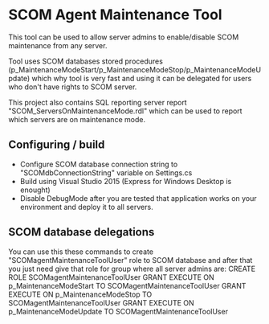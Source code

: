 # SCOM Agent Maintenance Tool
This tool can be used to allow server admins to enable/disable SCOM maintenance from any server.

Tool uses SCOM databases stored procedures (p_MaintenanceModeStart/p_MaintenanceModeStop/p_MaintenanceModeUpdate) which why tool is very fast and using it can be delegated for users who don't have rights to SCOM server.

This project also contains SQL reporting server report "SCOM_ServersOnMaintenanceMode.rdl" which can be used to report which servers are on maintenance mode.


## Configuring / build
* Configure SCOM database connection string to "SCOMdbConnectionString" variable on Settings.cs
* Build using Visual Studio 2015 (Express for Windows Desktop is enought)
* Disable DebugMode after you are tested that application works on your environment and deploy it to all servers.

## SCOM database delegations
You can use this these commands to create "SCOMagentMaintenanceToolUser" role to SCOM database and after that you just need give that role for group where all server admins are:
CREATE ROLE SCOMagentMaintenanceToolUser
GRANT EXECUTE ON p_MaintenanceModeStart TO SCOMagentMaintenanceToolUser
GRANT EXECUTE ON p_MaintenanceModeStop TO SCOMagentMaintenanceToolUser
GRANT EXECUTE ON p_MaintenanceModeUpdate TO SCOMagentMaintenanceToolUser